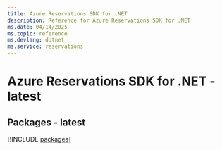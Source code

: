 ```yaml
---
title: Azure Reservations SDK for .NET
description: Reference for Azure Reservations SDK for .NET
ms.date: 04/14/2025
ms.topic: reference
ms.devlang: dotnet
ms.service: reservations
---
```

# Azure Reservations SDK for .NET - latest
## Packages - latest
[!INCLUDE [packages](reservations-index.md)]